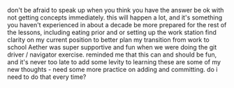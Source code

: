 don't be afraid to speak up when you think you have the answer
be ok with not getting concepts immediately.  this will happen a lot, and it's something you haven't experienced in about a decade
be more prepared for the rest of the lessons, including eating prior and or setting up the work station
find clarity on my current position to better plan my transition from work to school
Aether was super supportive and fun when we were doing the git driver / navigator exercise.  reminded me that this can and should be fun, and it's never too late to add some levity to learning
these are some of my new thoughts - need some more practice on adding and committing.  do i need to do that every time?
